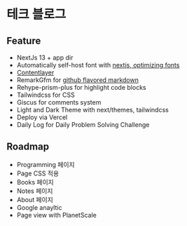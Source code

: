 # 테크 블로그

## Feature

- NextJs 13 + app dir
- Automatically self-host font with [nextjs, optimizing fonts](https://beta.nextjs.org/docs/optimizing/fonts#google-fonts)
- [Contentlayer](https://www.contentlayer.dev/blog/working-with-content-is-hard-for-developers)
- RemarkGfm for [github flavored markdown](https://github.github.com/gfm/)
- Rehype-prism-plus for highlight code blocks
- Tailwindcss for CSS
- Giscus for comments system
- Light and Dark Theme with next/themes, tailwindcss
- Deploy via Vercel
- Daily Log for Daily Problem Solving Challenge

## Roadmap

- Programming 페이지
- Page CSS 적용
- Books 페이지
- Notes 페이지
- About 페이지
- Google anayltic
- Page view with PlanetScale
